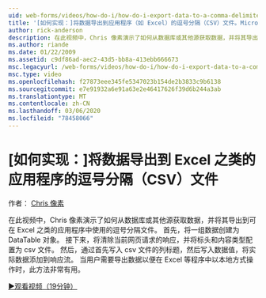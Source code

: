 ```yaml
---
uid: web-forms/videos/how-do-i/how-do-i-export-data-to-a-comma-delimited-csv-file-for-an-application-like-excel
title: '[如何实现：]将数据导出到应用程序（如 Excel）的逗号分隔（CSV）文件。Microsoft Docs'
author: rick-anderson
description: 在此视频中，Chris 像素演示了如何从数据库或其他源获取数据，并将其导出到可在应用程序中使用的逗号分隔的文件 。
ms.author: riande
ms.date: 01/22/2009
ms.assetid: c9df86ad-aec2-43d5-bb8a-413ebb666673
msc.legacyurl: /web-forms/videos/how-do-i/how-do-i-export-data-to-a-comma-delimited-csv-file-for-an-application-like-excel
msc.type: video
ms.openlocfilehash: f27873eee345fe5347023b154de2b3833c9b6138
ms.sourcegitcommit: e7e91932a6e91a63e2e46417626f39d6b244a3ab
ms.translationtype: MT
ms.contentlocale: zh-CN
ms.lasthandoff: 03/06/2020
ms.locfileid: "78458066"
---
```

# <a name="how-do-i-export-data-to-a-comma-delimited-csv-file-for-an-application-like-excel"></a>[如何实现：]将数据导出到 Excel 之类的应用程序的逗号分隔（CSV）文件

作者： [Chris 像素](https://twitter.com/chrispels)

在此视频中，Chris 像素演示了如何从数据库或其他源获取数据，并将其导出到可在 Excel 之类的应用程序中使用的逗号分隔文件。 首先，将一组数据创建为 DataTable 对象。 接下来，将清除当前网页请求的响应，并将标头和内容类型配置为 csv 文件。 然后，通过首先写入 csv 文件的列标题，然后写入数据值，将实际数据添加到响应流。 当用户需要导出数据以便在 Excel 等程序中以本地方式操作时，此方法非常有用。

[&#9654;观看视频（19分钟）](https://channel9.msdn.com/Blogs/ASP-NET-Site-Videos/how-do-i-export-data-to-a-comma-delimited-csv-file-for-an-application-like-excel)
